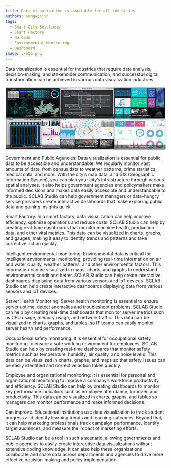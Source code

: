 ```yaml
---
title: Data visualization is available for all industries
authors: sangwonjin
tags:   
  - Smart City Solutions
  - Smart Factory
  - No Code
  - Environmental Monitoring
  - Dashboard
image: ./b05.png
---
```


Data visualization is essential for industries that require data analysis, decision-making, and stakeholder communication, and successful digital transformation can be achieved in various data visualization industries.

![SCLAB Studio](./b05.png)

Government and Public Agencies: Data visualization is essential for public data to be accessible and understandable. We regularly monitor vast amounts of data, from census data to weather patterns, crime statistics, medical data, and more. With the city’s map data, and GIS (Geographic Information System), you can plan your city’s infrastructure through various spatial analyses. It also helps government agencies and policymakers make informed decisions and makes data easily accessible and understandable to the public. SCLAB Studio can help government managers or data-hungry service providers create interactive dashboards that make exploring public data and gaining insights quick.

Smart Factory: In a smart factory, data visualization can help improve efficiency, optimize operations and reduce costs. SCLAB Studio can help by creating real-time dashboards that monitor machine health, production data, and other vital metrics. This data can be visualized in charts, graphs, and gauges, making it easy to identify trends and patterns and take corrective action quickly.

Intelligent environmental monitoring: Environmental data is critical for intelligent environmental monitoring, providing real-time information on air and water quality, weather patterns, and other environmental factors. This information can be visualized in maps, charts, and graphs to understand environmental conditions better. SCLAB Studio can help create interactive dashboards displaying data from various sensors and IoT devices. SCLAB Studio can help create interactive dashboards displaying data from various sensors and IoT devices.

Server Health Monitoring: Server health monitoring is essential to ensure server uptime, detect anomalies and troubleshoot problems. SCLAB Studio can help by creating real-time dashboards that monitor server metrics such as CPU usage, memory usage, and network traffic. This data can be visualized in charts, graphs, and tables, so IT teams can easily monitor server health and performance.

Occupational safety monitoring: It is essential for occupational safety monitoring to ensure a safe working environment for employees. SCLAB Studio can help by creating real-time dashboards that monitor safety metrics such as temperature, humidity, air quality, and noise levels. This data can be visualized in charts, graphs, and maps so that safety issues can be easily identified and corrective action taken quickly.

Employee and organizational monitoring: It is essential for personal and organizational monitoring to improve a company’s workforce productivity and efficiency. SCLAB Studio can help by creating dashboards to monitor key performance indicators such as employee attendance, turnover, and productivity. This data can be visualized in charts, graphs, and tables so managers can monitor performance and make informed decisions.

Can improve. Educational institutions use data visualization to track student progress and identify learning trends and teaching outcomes. Beyond that, it can help marketing professionals track campaign performance, identify target audiences, and measure the impact of marketing efforts.

SCLAB Studio can be a tool in such a scenario, allowing governments and public agencies to easily create interactive data visualizations without extensive coding knowledge. It can also help these organizations collaborate and share data across departments and agencies to drive more effective decision-making and policy implementation.